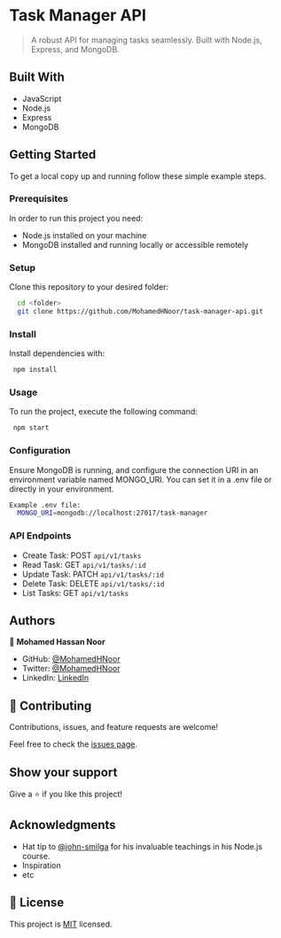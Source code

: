 # Task Manager API

> A robust API for managing tasks seamlessly. Built with Node.js, Express, and MongoDB.

## Built With

- JavaScript
- Node.js
- Express
- MongoDB

## Getting Started

To get a local copy up and running follow these simple example steps.

### Prerequisites

In order to run this project you need:

- Node.js installed on your machine
- MongoDB installed and running locally or accessible remotely

### Setup

Clone this repository to your desired folder:

```sh
  cd <folder>
  git clone https://github.com/MohamedHNoor/task-manager-api.git
```

### Install

Install dependencies with:

```sh
 npm install
```

### Usage

To run the project, execute the following command:

```sh
 npm start
```

### Configuration

Ensure MongoDB is running, and configure the connection URI in an environment variable named MONGO_URI. You can set it in a .env file or directly in your environment.

```sh
Example .env file:
  MONGO_URI=mongodb://localhost:27017/task-manager
```

### API Endpoints

- Create Task: POST `api/v1/tasks`
- Read Task: GET `api/v1/tasks/:id`
- Update Task: PATCH `api/v1/tasks/:id`
- Delete Task: DELETE `api/v1/tasks/:id`
- List Tasks: GET `api/v1/tasks`

## Authors

👤 **Mohamed Hassan Noor**

- GitHub: [@MohamedHNoor](https://github.com/MohamedHNoor)
- Twitter: [@MohamedHNoor](https://twitter.com/MohamedHNoor)
- LinkedIn: [LinkedIn](https://www.linkedin.com/in/mohamedhnoor/)

## 🤝 Contributing

Contributions, issues, and feature requests are welcome!

Feel free to check the [issues page](https://github.com/MohamedHNoor/task-manager-api/issues).

## Show your support

Give a ⭐️ if you like this project!

## Acknowledgments

- Hat tip to [@john-smilga](https://github.com/john-smilga) for his invaluable teachings in his Node.js course.
- Inspiration
- etc

## 📝 License

This project is [MIT](./LICENSE) licensed.
